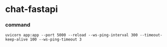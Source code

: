# chat-fastapi

### command
```
uvicorn app:app --port 5000 --reload --ws-ping-interval 300 --timeout-keep-alive 100 --ws-ping-timeout 3
```